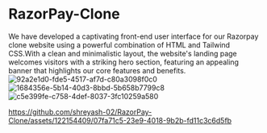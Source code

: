 # RazorPay-Clone
We have developed a captivating front-end user interface for our Razorpay clone website using a powerful combination of HTML and Tailwind CSS.With a clean and minimalistic layout, the website's landing page welcomes visitors with a striking hero section, featuring an appealing banner that highlights our core features and benefits.
![92a2e1d0-fde5-4517-af7d-c80a3098f0c0](https://github.com/shreyash-02/RazorPay-Clone/assets/122154409/f24afd6a-7fc1-482c-912c-a8dd54428c21)
![1684356e-5b14-40d3-8bbd-5b658b7799c8](https://github.com/shreyash-02/RazorPay-Clone/assets/122154409/123dea7a-5a81-4094-b99f-215cf2e82f49)
![c5e399fe-c758-4def-8037-3fc10259a580](https://github.com/shreyash-02/RazorPay-Clone/assets/122154409/d27cea6e-704c-45d3-a996-6c87f82772ab)


https://github.com/shreyash-02/RazorPay-Clone/assets/122154409/07fa71c5-23e9-4018-9b2b-fd11c3c6d5fb

